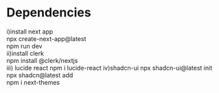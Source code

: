 <h1>Dependencies</h1>
i)install next app<br>
  npx create-next-app@latest<br>
   npm run dev<br>
ii)install clerk<br>
  npm install @clerk/nextjs<br>
iii) lucide react
  npm i lucide-react  
iv)shadcn-ui
  npx shadcn-ui@latest init <br>
   npx shadcn@latest add <br>
   npm i next-themes

